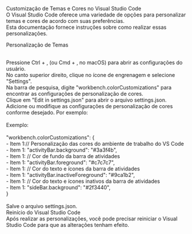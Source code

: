 Customização de Temas e Cores no Visual Studio Code<br>
O Visual Studio Code oferece uma variedade de opções para personalizar temas e cores de acordo com suas preferências. <br>
Esta documentação fornece instruções sobre como realizar essas personalizações.<br>

Personalização de Temas<br><br>

Pressione Ctrl + , (ou Cmd + , no macOS) para abrir as configurações do usuário.<br>
No canto superior direito, clique no ícone de engrenagem e selecione "Settings".<br>
Na barra de pesquisa, digite "workbench.colorCustomizations" para encontrar as configurações de personalização de cores.<br>
Clique em "Edit in settings.json" para abrir o arquivo settings.json.<br>
Adicione ou modifique as configurações de personalização de cores conforme desejado. Por exemplo:<br>
<br>
Exemplo:<br>
<br>
"workbench.colorCustomizations": {<br>
        - Item 1:// Personalização das cores do ambiente de trabalho do VS Code<br>
       - Item 1: "activityBar.background": "#3a3f4b",<br>
       - Item 1: // Cor de fundo da barra de atividades<br>
       - Item 1: "activityBar.foreground": "#c7c7c7",<br>
       - Item 1: // Cor do texto e ícones da barra de atividades<br>
       - Item 1: "activityBar.inactiveForeground": "#9ca1b2",<br>
       - Item 1: // Cor do texto e ícones inativos da barra de atividades<br>
       - Item 1: "sideBar.background": "#2f3440",<br>
}
<br>
<br>
Salve o arquivo settings.json.<br>
Reinício do Visual Studio Code<br>
Após realizar as personalizações, você pode precisar reiniciar o Visual Studio Code para que as alterações tenham efeito.
